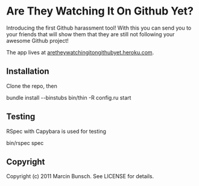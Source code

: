 Are They Watching It On Github Yet?
===================================

Introducing the first Github harassment tool! With this you can send you to your friends that will show them that they are still not following your awesome Github project!

The app lives at [aretheywatchingitongithubyet.heroku.com](http://aretheywatchingitongithubyet.heroku.com/).

Installation
------------

Clone the repo, then

  bundle install --binstubs
  bin/thin -R config.ru start


Testing
------------

RSpec with Capybara is used for testing

  bin/rspec spec

Copyright
---------

Copyright (c) 2011 Marcin Bunsch. See LICENSE for details.
